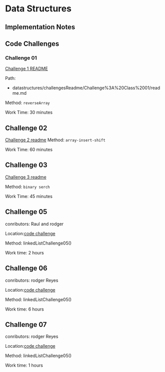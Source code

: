 # Data Structures

## Implementation Notes

## Code Challenges

### Challenge 01

[Challenge 1 README](/datastructures/challengesReadme/Challenge%3A%20Class%2001/readme.md)

Path:
- datastructures/challengesReadme/Challenge%3A%20Class%2001/readme.md

Method: `reverseArray`

Work Time: 30 minutes




## Challenge 02

[Challenge 2 readme](./datastructures/challengesReadme/challengs02/readme.md)
Method: `array-insert-shift`

Work Time: 60 minutes

## Challenge 03

[Challenge 3 readme](./datastructures/challengesReadme/Challenge03/readme.md)

Method: `binary serch`

Work Time: 45 minutes

## Challenge 05

conributors: Raul and rodger

Location:[code challenge](./codechallenges/linkedlist/LinkedListChallenges)

Method: linkedListChallenge05()

Work time: 2 hours

## Challenge 06

conributors:  rodger Reyes

Location:[code challenge](./datastructures/challengesReadme/challenge06/readme.md)

Method: linkedListChallenge05()

Work time: 6 hours

## Challenge 07

conributors:  rodger Reyes

Location:[code challenge](./datastructures/challengesReadme/challenge07/readme.md)

Method: linkedListChallenge05()

Work time: 1 hours
